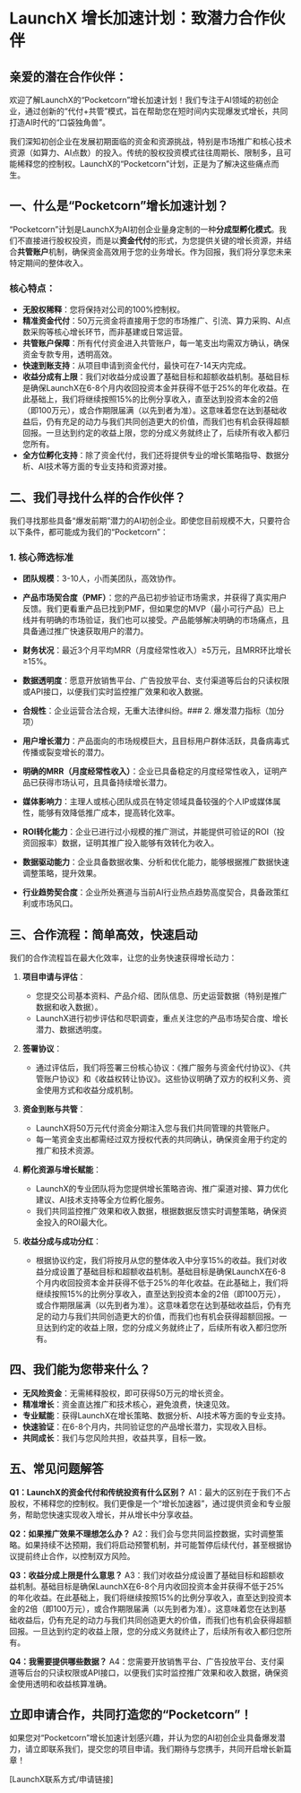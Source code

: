 # LaunchX 增长加速计划：致潜力合作伙伴

## 亲爱的潜在合作伙伴：

欢迎了解LaunchX的“Pocketcorn”增长加速计划！我们专注于AI领域的初创企业，通过创新的“代付+共管”模式，旨在帮助您在短时间内实现爆发式增长，共同打造AI时代的“口袋独角兽”。

我们深知初创企业在发展初期面临的资金和资源挑战，特别是市场推广和核心技术资源（如算力、AI点数）的投入。传统的股权投资模式往往周期长、限制多，且可能稀释您的控制权。LaunchX的“Pocketcorn”计划，正是为了解决这些痛点而生。

## 一、什么是“Pocketcorn”增长加速计划？

“Pocketcorn”计划是LaunchX为AI初创企业量身定制的一种**分成型孵化模式**。我们不直接进行股权投资，而是以**资金代付**的形式，为您提供关键的增长资源，并结合**共管账户**机制，确保资金高效用于您的业务增长。作为回报，我们将分享您未来特定期间的整体收入。

### 核心特点：

-   **无股权稀释**：您将保持对公司的100%控制权。
-   **精准资金代付**：50万元资金将直接用于您的市场推广、引流、算力采购、AI点数采购等核心增长环节，而非基建或日常运营。
-   **共管账户保障**：所有代付资金进入共管账户，每一笔支出均需双方确认，确保资金专款专用，透明高效。
-   **快速到账支持**：从项目申请到资金代付，最快可在7-14天内完成。
-   **收益分成有上限**：我们对收益分成设置了基础目标和超额收益机制。基础目标是确保LaunchX在6-8个月内收回投资本金并获得不低于25%的年化收益。在此基础上，我们将继续按照15%的比例分享收入，直至达到投资本金的2倍（即100万元），或合作期限届满（以先到者为准）。这意味着您在达到基础收益后，仍有充足的动力与我们共同创造更大的价值，而我们也有机会获得超额回报。一旦达到约定的收益上限，您的分成义务就终止了，后续所有收入都归您所有。
-   **全方位孵化支持**：除了资金代付，我们还将提供专业的增长策略指导、数据分析、AI技术等方面的专业支持和资源对接。

## 二、我们寻找什么样的合作伙伴？

我们寻找那些具备“爆发前期”潜力的AI初创企业。即使您目前规模不大，只要符合以下条件，都可能成为我们的“Pocketcorn”：

### 1. 核心筛选标准

-   **团队规模**：3-10人，小而美团队，高效协作。
-   **产品市场契合度（PMF）**：您的产品已初步验证市场需求，并获得了真实用户反馈。我们更看重产品已找到PMF，但如果您的MVP（最小可行产品）已上线并有明确的市场验证，我们也可以接受。产品能够解决明确的市场痛点，且具备通过推广快速获取用户的潜力。
-   **财务状况**：最近3个月平均MRR（月度经常性收入）≥5万元，且MRR环比增长≥15%。
-   **数据透明度**：愿意开放销售平台、广告投放平台、支付渠道等后台的只读权限或API接口，以便我们实时监控推广效果和收入数据。
-   **合规性**：企业运营合法合规，无重大法律纠纷。### 2. 爆发潜力指标（加分项）

-   **用户增长潜力**：产品面向的市场规模巨大，且目标用户群体活跃，具备病毒式传播或裂变增长的潜力。
-   **明确的MRR（月度经常性收入）**：企业已具备稳定的月度经常性收入，证明产品已获得市场认可，且具备持续增长潜力。
-   **媒体影响力**：主理人或核心团队成员在特定领域具备较强的个人IP或媒体属性，能够有效降低推广成本，提高转化效率。
-   **ROI转化能力**：企业已进行过小规模的推广测试，并能提供可验证的ROI（投资回报率）数据，证明其推广投入能够有效转化为收入。
-   **数据驱动能力**：企业具备数据收集、分析和优化能力，能够根据推广数据快速调整策略，提升效果。
-   **行业趋势契合度**：企业所处赛道与当前AI行业热点趋势高度契合，具备政策红利或市场风口。

## 三、合作流程：简单高效，快速启动

我们的合作流程旨在最大化效率，让您的业务快速获得增长动力：

1.  **项目申请与评估**：
    -   您提交公司基本资料、产品介绍、团队信息、历史运营数据（特别是推广数据和收入数据）。
    -   LaunchX进行初步评估和尽职调查，重点关注您的产品市场契合度、增长潜力、数据透明度。

2.  **签署协议**：
    -   通过评估后，我们将签署三份核心协议：《推广服务与资金代付协议》、《共管账户协议》和《收益权转让协议》。这些协议明确了双方的权利义务、资金使用方式和收益分成机制。

3.  **资金到账与共管**：
    -   LaunchX将50万元代付资金分期注入您与我们共同管理的共管账户。
    -   每一笔资金支出都需经过双方授权代表的共同确认，确保资金用于约定的推广和技术资源。

4.  **孵化资源与增长赋能**：
    -   LaunchX的专业团队将为您提供增长策略咨询、推广渠道对接、算力优化建议、AI技术支持等全方位孵化服务。
    -   我们共同监控推广效果和收入数据，根据数据反馈实时调整策略，确保资金投入的ROI最大化。

5.  **收益分成与成功分红**：
    -   根据协议约定，我们将按月从您的整体收入中分享15%的收益。我们对收益分成设置了基础目标和超额收益机制。基础目标是确保LaunchX在6-8个月内收回投资本金并获得不低于25%的年化收益。在此基础上，我们将继续按照15%的比例分享收入，直至达到投资本金的2倍（即100万元），或合作期限届满（以先到者为准）。这意味着您在达到基础收益后，仍有充足的动力与我们共同创造更大的价值，而我们也有机会获得超额回报。一旦达到约定的收益上限，您的分成义务就终止了，后续所有收入都归您所有。

## 四、我们能为您带来什么？

-   **无风险资金**：无需稀释股权，即可获得50万元的增长资金。
-   **精准增长**：资金直达推广和技术核心，避免浪费，快速见效。
-   **专业赋能**：获得LaunchX在增长策略、数据分析、AI技术等方面的专业支持。
-   **快速验证**：在6-8个月内，共同验证您的产品增长潜力，实现收入目标。
-   **共同成长**：我们与您风险共担，收益共享，目标一致。

## 五、常见问题解答

**Q1：LaunchX的资金代付和传统投资有什么区别？**
A1：最大的区别在于我们不占股权，不稀释您的控制权。我们更像是一个“增长加速器”，通过提供资金和专业服务，帮助您快速实现收入增长，并从增长中分享收益。

**Q2：如果推广效果不理想怎么办？**
A2：我们会与您共同监控数据，实时调整策略。如果持续不达预期，我们将启动预警机制，并可能暂停后续代付，甚至根据协议提前终止合作，以控制双方风险。

**Q3：收益分成上限是什么意思？**
A3：我们对收益分成设置了基础目标和超额收益机制。基础目标是确保LaunchX在6-8个月内收回投资本金并获得不低于25%的年化收益。在此基础上，我们将继续按照15%的比例分享收入，直至达到投资本金的2倍（即100万元），或合作期限届满（以先到者为准）。这意味着您在达到基础收益后，仍有充足的动力与我们共同创造更大的价值，而我们也有机会获得超额回报。一旦达到约定的收益上限，您的分成义务就终止了，后续所有收入都归您所有。

**Q4：我需要提供哪些数据？**
A4：您需要开放销售平台、广告投放平台、支付渠道等后台的只读权限或API接口，以便我们实时监控推广效果和收入数据，确保资金使用透明和收益核算准确。

## 立即申请合作，共同打造您的“Pocketcorn”！

如果您对“Pocketcorn”增长加速计划感兴趣，并认为您的AI初创企业具备爆发潜力，请立即联系我们，提交您的项目申请。我们期待与您携手，共同开启增长新篇章！

[LaunchX联系方式/申请链接]

